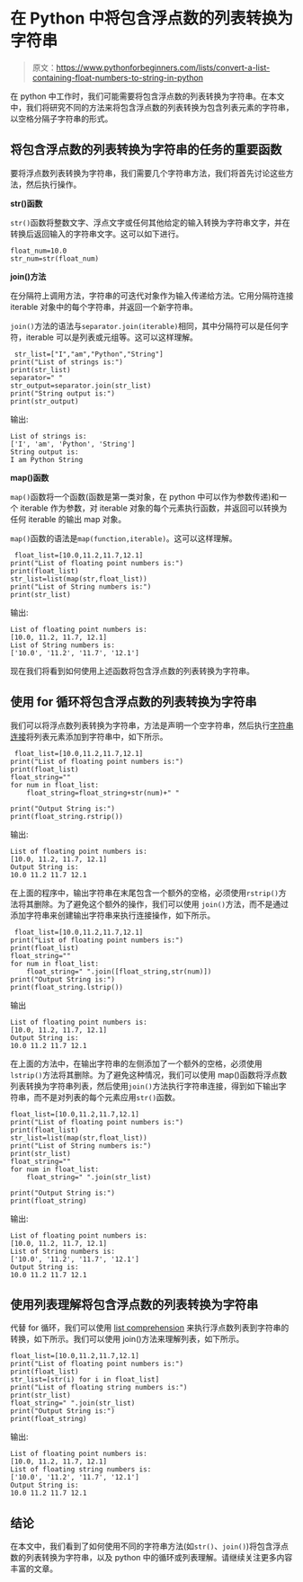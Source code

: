 # 在 Python 中将包含浮点数的列表转换为字符串

> 原文：<https://www.pythonforbeginners.com/lists/convert-a-list-containing-float-numbers-to-string-in-python>

在 python 中工作时，我们可能需要将包含浮点数的列表转换为字符串。在本文中，我们将研究不同的方法来将包含浮点数的列表转换为包含列表元素的字符串，以空格分隔子字符串的形式。

## 将包含浮点数的列表转换为字符串的任务的重要函数

要将浮点数列表转换为字符串，我们需要几个字符串方法，我们将首先讨论这些方法，然后执行操作。

**str()函数**

`str()`函数将整数文字、浮点文字或任何其他给定的输入转换为字符串文字，并在转换后返回输入的字符串文字。这可以如下进行。

```
float_num=10.0
str_num=str(float_num)
```

**join()方法**

在分隔符上调用方法，字符串的可迭代对象作为输入传递给方法。它用分隔符连接 iterable 对象中的每个字符串，并返回一个新字符串。

`join()`方法的语法与`separator.join(iterable)`相同，其中分隔符可以是任何字符，iterable 可以是列表或元组等。这可以这样理解。

```
 str_list=["I","am","Python","String"]
print("List of strings is:")
print(str_list)
separator=" "
str_output=separator.join(str_list)
print("String output is:")
print(str_output)
```

输出:

```
List of strings is:
['I', 'am', 'Python', 'String']
String output is:
I am Python String
```

**map()函数**

`map()`函数将一个函数(函数是第一类对象，在 python 中可以作为参数传递)和一个 iterable 作为参数，对 iterable 对象的每个元素执行函数，并返回可以转换为任何 iterable 的输出 map 对象。

`map()`函数的语法是`map(function,iterable)`。这可以这样理解。

```
 float_list=[10.0,11.2,11.7,12.1]
print("List of floating point numbers is:")
print(float_list)
str_list=list(map(str,float_list))
print("List of String numbers is:")
print(str_list) 
```

输出:

```
List of floating point numbers is:
[10.0, 11.2, 11.7, 12.1]
List of String numbers is:
['10.0', '11.2', '11.7', '12.1']
```

现在我们将看到如何使用上述函数将包含浮点数的列表转换为字符串。

## 使用 for 循环将包含浮点数的列表转换为字符串

我们可以将浮点数列表转换为字符串，方法是声明一个空字符串，然后执行[字符串连接](https://www.pythonforbeginners.com/concatenation/string-concatenation-and-formatting-in-python)将列表元素添加到字符串中，如下所示。

```
 float_list=[10.0,11.2,11.7,12.1]
print("List of floating point numbers is:")
print(float_list)
float_string=""
for num in float_list:
    float_string=float_string+str(num)+" "

print("Output String is:")
print(float_string.rstrip())
```

输出:

```
List of floating point numbers is:
[10.0, 11.2, 11.7, 12.1]
Output String is:
10.0 11.2 11.7 12.1
```

在上面的程序中，输出字符串在末尾包含一个额外的空格，必须使用`rstrip()`方法将其删除。为了避免这个额外的操作，我们可以使用 `join()`方法，而不是通过添加字符串来创建输出字符串来执行连接操作，如下所示。

```
 float_list=[10.0,11.2,11.7,12.1]
print("List of floating point numbers is:")
print(float_list)
float_string=""
for num in float_list:
    float_string=" ".join([float_string,str(num)])
print("Output String is:")
print(float_string.lstrip())
```

输出

```
List of floating point numbers is:
[10.0, 11.2, 11.7, 12.1]
Output String is:
10.0 11.2 11.7 12.1
```

在上面的方法中，在输出字符串的左侧添加了一个额外的空格，必须使用`lstrip()`方法将其删除。为了避免这种情况，我们可以使用 map()函数将浮点数列表转换为字符串列表，然后使用`join()`方法执行字符串连接，得到如下输出字符串，而不是对列表的每个元素应用`str()`函数。

```
float_list=[10.0,11.2,11.7,12.1]
print("List of floating point numbers is:")
print(float_list)
str_list=list(map(str,float_list))
print("List of String numbers is:")
print(str_list)
float_string=""
for num in float_list:
    float_string=" ".join(str_list)

print("Output String is:")
print(float_string)
```

输出:

```
List of floating point numbers is:
[10.0, 11.2, 11.7, 12.1]
List of String numbers is:
['10.0', '11.2', '11.7', '12.1']
Output String is:
10.0 11.2 11.7 12.1
```

## 使用列表理解将包含浮点数的列表转换为字符串

代替 for 循环，我们可以使用 [list comprehension](https://www.pythonforbeginners.com/basics/list-comprehensions-in-python) 来执行浮点数列表到字符串的转换，如下所示。我们可以使用 join()方法来理解列表，如下所示。

```
float_list=[10.0,11.2,11.7,12.1]
print("List of floating point numbers is:")
print(float_list)
str_list=[str(i) for i in float_list]
print("List of floating string numbers is:")
print(str_list)
float_string=" ".join(str_list)
print("Output String is:")
print(float_string)
```

输出:

```
List of floating point numbers is:
[10.0, 11.2, 11.7, 12.1]
List of floating string numbers is:
['10.0', '11.2', '11.7', '12.1']
Output String is:
10.0 11.2 11.7 12.1
```

## 结论

在本文中，我们看到了如何使用不同的字符串方法(如`str()`、`join()`)将包含浮点数的列表转换为字符串，以及 python 中的循环或列表理解。请继续关注更多内容丰富的文章。